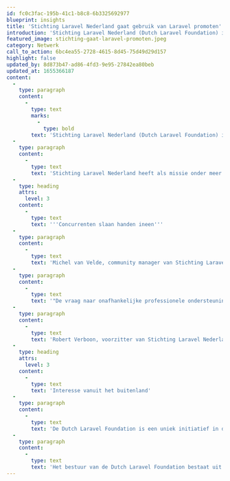 ```yaml
---
id: fc0c3fac-195b-41c1-b8c8-6b3325692977
blueprint: insights
title: 'Stichting Laravel Nederland gaat gebruik van Laravel promoten'
introduction: 'Stichting Laravel Nederland (Dutch Laravel Foundation) is officieel gelanceerd. Deze door de bedenker van het Laravel PHP Framework Taylor Otwell goedgekeurde foundation gaat het gebruik van het open source framework Laravel in Nederland promoten onder opdrachtgevers en de kennisdeling tussen Laravel developers bevorderen.'
featured_image: stichting-gaat-laravel-promoten.jpeg
category: Netwerk
call_to_action: 6bc4ea55-2728-4615-8d45-75d49d29d157
highlight: false
updated_by: 8d873b47-ad86-4fd3-9e95-27842ea80beb
updated_at: 1655366187
content:
  -
    type: paragraph
    content:
      -
        type: text
        marks:
          -
            type: bold
        text: 'Stichting Laravel Nederland (Dutch Laravel Foundation) is officieel gelanceerd. Deze door de bedenker van het Laravel PHP Framework Taylor Otwell goedgekeurde foundation gaat het gebruik van het open source framework Laravel in Nederland promoten onder opdrachtgevers en de kennisdeling tussen Laravel developers bevorderen.'
  -
    type: paragraph
    content:
      -
        type: text
        text: 'Stichting Laravel Nederland heeft als missie onder meer de promotie van Laravel op zakelijke events, het organiseren van community events ten behoeve van kennisuitwisseling en marketing/pers/pr-activiteiten. Het oprichten van de stichting vloeit voort uit de behoefte om het merk en framework Laravel professioneel in de markt te vertegenwoordigen. Aangezien Laravel open source is en geen eigendom is van een commerciële partij, was het niet mogelijk om onafhankelijk te communiceren vanuit het merk Laravel. Daarom voorziet de stichting nu in die behoefte van onafhankelijke communicatie. Tot op heden lag de promotie van Laravel alleen bij bedrijven die het framework gebruiken.'
  -
    type: heading
    attrs:
      level: 3
    content:
      -
        type: text
        text: '''Concurrenten slaan handen ineen'''
  -
    type: paragraph
    content:
      -
        type: text
        text: 'Michel van Velde, community manager van Stichting Laravel Nederland: "Het interessante aan deze stichting is dat concurrenten uit de Laravel community de handen ineenslaan om samen te werken. Niet alleen in PR maar ook in kennisdeling en bijvoorbeeld het organiseren van hackathons en C-level meetings. Het uiteindelijke doel van de stichting is om het marktaandeel van Laravel in Nederland te vergroten."'
  -
    type: paragraph
    content:
      -
        type: text
        text: '"De vraag naar onafhankelijke professionele ondersteuning op het gebied van pers & PR groeide vanuit de Laravel community. Alhoewel de vraag naar Laravel groot is en merken als Ticketswap, Yahoo en Toyota Laravel reeds gebruiken vindt Laravel zijn weg naar de pers nog niet genoeg. Stichting Laravel Nederland kan nu ook een bescheiden vuist maken ten opzichte van de closed source commerciële bedrijven die met behulp van marketing, pers & PR en events nog een dominante rol spelen in het landschap van frameworks."'
  -
    type: paragraph
    content:
      -
        type: text
        text: 'Robert Verboon, voorzitter van Stichting Laravel Nederland: "Samen met vooraanstaande bedrijven uit de Laravel community zijn we gaan kijken hoe we aan deze vraag konden voldoen. Onafhankelijkheid bleek daarin een key ingredient. Daarom is er besloten om een stichting op te richten en met gezamenlijk budget onafhankelijk pers en pr-activiteiten te ondernemen en events te organiseren."'
  -
    type: heading
    attrs:
      level: 3
    content:
      -
        type: text
        text: 'Interesse vanuit het buitenland'
  -
    type: paragraph
    content:
      -
        type: text
        text: 'De Dutch Laravel Foundation is een uniek initiatief in de Laravel wereld en wordt nauw gevolgd vanuit meerdere landen. Er is reeds interesse getoond vanuit Engeland, Frankrijk, Portugal en België om het concept over te nemen. Bij de start hebben 7 bedrijven zich aangesloten bij Stichting Laravel Nederland en de verwachting is dat dit voor het einde van het jaar zal groeien naar minimaal 35 bedrijven. Bedrijven, ZZP''ers en ontwikkelteams die met Laravel werken kunnen vanaf nu lid worden.'
  -
    type: paragraph
    content:
      -
        type: text
        text: 'Het bestuur van de Dutch Laravel Foundation bestaat uit Robert Verboon, Michel van Velde, Robert Horsmans, Matthijs van Schendelen en Ruud Schaaphuizen.'
---
```

